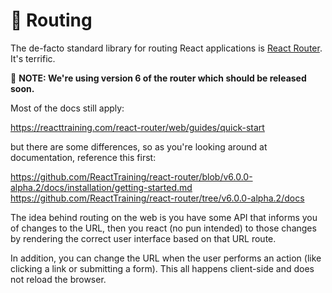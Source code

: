 # 🧹 Routing 

The de-facto standard library for routing React applications is
[React Router](https://reacttraining.com/react-router). It's terrific.

📜 **NOTE: We're using version 6 of the router which should be released soon.**

Most of the docs still apply:

https://reacttraining.com/react-router/web/guides/quick-start

but there are some differences, so as you're looking around at documentation,
reference this first:

https://github.com/ReactTraining/react-router/blob/v6.0.0-alpha.2/docs/installation/getting-started.md
https://github.com/ReactTraining/react-router/tree/v6.0.0-alpha.2/docs

The idea behind routing on the web is you have some API that informs you of
changes to the URL, then you react (no pun intended) to those changes by
rendering the correct user interface based on that URL route. 

In addition, you can change the URL when the user performs an action (like clicking a link or
submitting a form). This all happens client-side and does not reload the browser.
